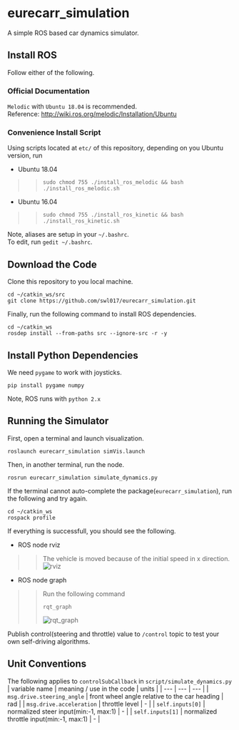 # eurecarr_simulation

A simple ROS based car dynamics simulator.

## Install ROS

Follow either of the following.

### Official Documentation

`Melodic` with `Ubuntu 18.04` is recommended.\
Reference: http://wiki.ros.org/melodic/Installation/Ubuntu

### Convenience Install Script
Using scripts located at `etc/` of this repository, depending on you Ubuntu version, run

- Ubuntu 18.04
>> `sudo chmod 755 ./install_ros_melodic && bash ./install_ros_melodic.sh`
- Ubuntu 16.04
>> `sudo chmod 755 ./install_ros_kinetic && bash ./install_ros_kinetic.sh`

Note, aliases are setup in your `~/.bashrc`.\
To edit, run `gedit ~/.bashrc`.

## Download the Code

Clone this repository to you local machine.
```
cd ~/catkin_ws/src
git clone https://github.com/swl017/eurecarr_simulation.git
```

Finally, run the following command to install ROS dependencies.
```
cd ~/catkin_ws
rosdep install --from-paths src --ignore-src -r -y
```

## Install Python Dependencies

We need `pygame` to work with joysticks.
```
pip install pygame numpy
```
Note, ROS runs with `python 2.x`


## Running the Simulator

First, open a terminal and launch visualization.
```
roslaunch eurecarr_simulation simVis.launch
```

Then, in another terminal, run the node.
```
rosrun eurecarr_simulation simulate_dynamics.py
```

If the terminal cannot auto-complete the package(`eurecarr_simulation`), run the following and try again.
```
cd ~/catkin_ws
rospack profile
```

If everything is successfull, you should see the following.
- ROS node rviz
>> The vehicle is moved because of the initial speed in x direction.\
>> ![rviz](.etc/dynamics_sim_rviz.png)

- ROS node graph
>> Run the following command
>> ```
>> rqt_graph
>> ```
>> ![rqt_graph](.etc/dynamics_sim_rqt_graph.png)

Publish control(steering and throttle) value to `/control` topic to test your own self-driving algorithms.

## Unit Conventions
The following applies to `controlSubCallback` in `script/simulate_dynamics.py`
| variable name | meaning / use in the code | units |
| ---           | ---     | ---   |
| `msg.drive.steering_angle` | front wheel angle relative to the car heading | rad |
| `msg.drive.acceleration`   | throttle level | - |
| `self.inputs[0]`           | normalized steer input(min:-1, max:1) | - |
| `self.inputs[1]`           | normalized throttle input(min:-1, max:1) | - |
